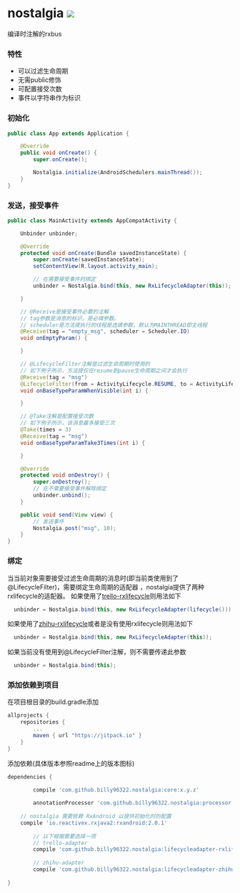 # nostalgia [![](https://jitpack.io/v/billy96322/nostalgia.svg)](https://jitpack.io/#billy96322/nostalgia)

编译时注解的rxbus

### 特性

- 可以过滤生命周期
- 无需public修饰
- 可配置接受次数
- 事件以字符串作为标识

### 初始化
```Java
public class App extends Application {

    @Override
    public void onCreate() {
        super.onCreate();

        Nostalgia.initialize(AndroidSchedulers.mainThread());
    }
}
```

### 发送，接受事件
```Java
public class MainActivity extends AppCompatActivity {

    Unbinder unbinder;

    @Override
    protected void onCreate(Bundle savedInstanceState) {
        super.onCreate(savedInstanceState);
        setContentView(R.layout.activity_main);

        // 在需要接受事件时绑定
        unbinder = Nostalgia.bind(this, new RxLifecycleAdapter(this));

    }

    // @Receive是接受事件必要的注解
    // tag参数是消息的标识，是必填参数。
    // scheduler是方法提执行的线程是选填参数，默认为MAINTHREAD即主线程
    @Receive(tag = "empty_msg", scheduler = Scheduler.IO)
    void onEmptyParam() {

    }

    // @LifecycleFilter注解是过滤生命周期时使用的
    // 如下例子所示，方法提仅在resume到pause生命周期之间才会执行
    @Receive(tag = "msg")
    @LifecycleFilter(from = ActivityLifecycle.RESUME, to = ActivityLifecycle.PAUSE)
    void onBaseTypeParamWhenVisible(int i) {

    }

    // @Take注解是配置接受次数
    // 如下例子所示，该消息最多接受三次
    @Take(times = 3)
    @Receive(tag = "msg")
    void onBaseTypeParamTake3Times(int i) {

    }

    @Override
    protected void onDestroy() {
        super.onDestroy();
        // 在不需要接受事件解除绑定
        unbinder.unbind();
    }

    public void send(View view) {
        // 发送事件
        Nostalgia.post("msg", 10);
    }
}

```

### 绑定
当当前对象需要接受过滤生命周期的消息时(即当前类使用到了@LifecycleFilter)，需要绑定生命周期的适配器
，nostalgia提供了两种rxlifecycle的适配器。
如果使用了[trello-rxlifecycle](https://github.com/trello/RxLifecycle)则用法如下
```Java
  unbinder = Nostalgia.bind(this, new RxLifecycleAdapter(lifecycle()));
```
如果使用了[zhihu-rxlifecycle](https://github.com/zhihu/RxLifecycle)或者是没有使用rxlifecycle则用法如下
```Java
  unbinder = Nostalgia.bind(this, new RxLifecycleAdapter(this));
```
如果当前没有使用到@LifecycleFilter注解，则不需要传递此参数
```Java
  unbinder = Nostalgia.bind(this);
```

### 添加依赖到项目
在项目根目录的build.gradle添加
```gradle
allprojects {
	repositories {
		...
		maven { url "https://jitpack.io" }
	}
}
```

添加依赖(具体版本参照readme上的版本图标)
``` gradle
dependencies {

        compile 'com.github.billy96322.nostalgia:core:x.y.z'
        
        annotationProcessor 'com.github.billy96322.nostalgia:processor:x.y.z'
	
	// nostalgia 需要依赖 RxAndroid 以提供初始化时的配置
	compile 'io.reactivex.rxjava2:rxandroid:2.0.1'
        
        // 以下根据需要选择一项
        // trello-adapter
        compile 'com.github.billy96322.nostalgia:lifecycleadapter-rxlifecycle:x.y.z'
        
        // zhihu-adapter
        compile 'com.github.billy96322.nostalgia:lifecycleadapter-zhihu-rxlifecycle:x.y.z'
        
}
